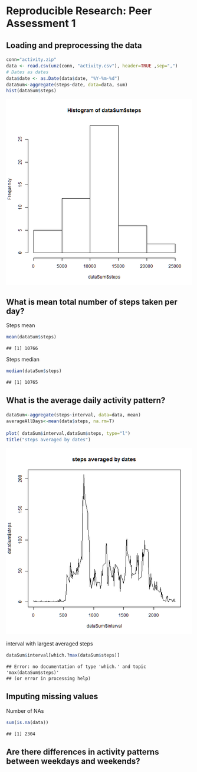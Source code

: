 # Reproducible Research: Peer Assessment 1


## Loading and preprocessing the data


```r
conn="activity.zip"
data <- read.csv(unz(conn, "activity.csv"), header=TRUE ,sep=",")
# Dates as dates
data$date <- as.Date(data$date, "%Y-%m-%d")
dataSum<-aggregate(steps~date, data=data, sum)
hist(dataSum$steps)
```

![plot of chunk unnamed-chunk-1](figure/unnamed-chunk-1.png) 

## What is mean total number of steps taken per day?

Steps mean

```r
mean(dataSum$steps)
```

```
## [1] 10766
```

Steps median


```r
median(dataSum$steps)
```

```
## [1] 10765
```


## What is the average daily activity pattern?


```r
dataSum<-aggregate(steps~interval, data=data, mean)
averageAllDays<-mean(data$steps, na.rm=T)

plot( dataSum$interval,dataSum$steps, type="l")
title("steps averaged by dates")
```

![plot of chunk unnamed-chunk-4](figure/unnamed-chunk-4.png) 

interval with largest averaged steps 

```r
dataSum$interval[which.?max(dataSum$steps)]
```

```
## Error: no documentation of type 'which.' and topic 'max(dataSum$steps)'
## (or error in processing help)
```
## Imputing missing values
Number of NAs

```r
sum(is.na(data))
```

```
## [1] 2304
```


## Are there differences in activity patterns between weekdays and weekends?
